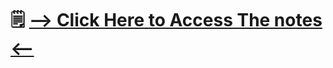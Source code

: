 # 🗒️ **[--> Click Here to Access The notes <--](https://docs.google.com/document/d/1x-mPx0S-OE0EgLSt1RJiMjuZrniykM-nqGZxWRVngNk/edit?usp=sharing)** 
